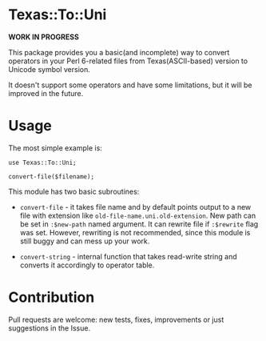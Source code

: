 Texas::To::Uni
====================

**WORK IN PROGRESS**

This package provides you a basic(and incomplete) way to convert operators in your Perl 6-related files from Texas(ASCII-based) version to Unicode symbol version.

It doesn't support some operators and have some limitations, but it will be improved in the future.

Usage
====================

The most simple example is:

``` perl6
use Texas::To::Uni;

convert-file($filename);
```

This module has two basic subroutines:

 * `convert-file` - it takes file name and by default points output to a new file with extension like `old-file-name.uni.old-extension`. New path can be set in `:$new-path` named argument. It can rewrite file if `:$rewrite` flag was set. However, rewriting is not recommended, since this module is still buggy and can mess up your work.

 * `convert-string` - internal function that takes read-write string and converts it accordingly to operator table.

Contribution
====================

Pull requests are welcome: new tests, fixes, improvements or just suggestions in the Issue.
